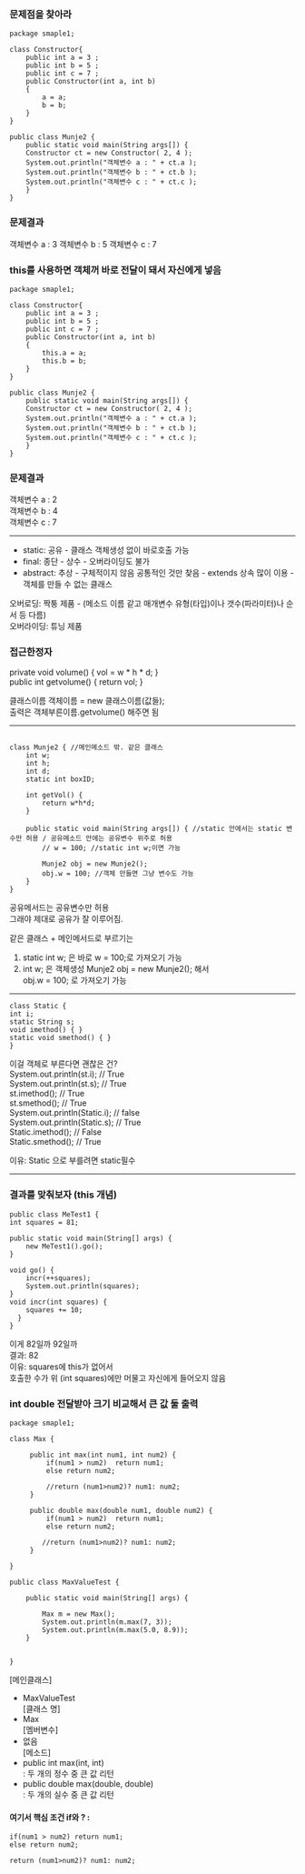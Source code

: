 ### 문제점을 찾아라 
```
package smaple1;

class Constructor{
	public int a = 3 ;
	public int b = 5 ;
	public int c = 7 ;
	public Constructor(int a, int b)
	{
		a = a;
		b = b;
	}
}

public class Munje2 {
	public static void main(String args[]) {
	Constructor ct = new Constructor( 2, 4 );
	System.out.println("객체변수 a : " + ct.a );
	System.out.println("객체변수 b : " + ct.b );
	System.out.println("객체변수 c : " + ct.c );
	}
}
```
### 문제결과 
객체변수 a : 3
객체변수 b : 5
객체변수 c : 7
  
### this를 사용하면 객체꺼 바로 전달이 돼서 자신에게 넣음 
```
package smaple1;

class Constructor{
	public int a = 3 ;
	public int b = 5 ;
	public int c = 7 ;
	public Constructor(int a, int b)
	{
		this.a = a;
		this.b = b;
	}
}

public class Munje2 {
	public static void main(String args[]) {
	Constructor ct = new Constructor( 2, 4 );
	System.out.println("객체변수 a : " + ct.a );
	System.out.println("객체변수 b : " + ct.b );
	System.out.println("객체변수 c : " + ct.c );
	}
}
```
### 문제결과 
객체변수 a : 2  
객체변수 b : 4  
객체변수 c : 7  
  
*** 
  
- static: 공유 - 클래스 객체생성 없이 바로호출 가능  
- final: 종단 - 상수 - 오버라이딩도 불가  
- abstract: 추상 - 구체적이지 않음 공통적인 것만 찾음 - extends 상속 많이 이용 - 객체를 만들 수 없는 클래스  
  
오버로딩: 짝퉁 제품 - (메소드 이름 같고 매개변수 유형(타입)이나 갯수(파라미터)나 순서 등 다름)    
오버라이딩: 튜닝 제품  
  
### 접근한정자  
private void volume() { vol = w * h * d; }  
public int getvolume() { return vol; }  
  
클래스이름 객체이름 = new 클래스이름(값들);  
출력은 객체부른이름.getvolume() 해주면 됨  
  
*** 
  
```

class Munje2 { //메인메소드 밖. 같은 클래스 
	int w; 
	int h; 
	int d; 
	static int boxID; 
	
	int getVol() {
		return w*h*d; 
	}
	
	public static void main(String args[]) { //static 안에서는 static 변수만 허용 / 공유메소드 안에는 공유변수 위주로 허용 
		// w = 100; //static int w;이면 가능 
		
		Munje2 obj = new Munje2(); 
		obj.w = 100; //객체 만들면 그냥 변수도 가능 
	}
}
```
공유메서드는 공유변수만 허용  
그래야 제대로 공유가 잘 이루어짐.  
  
같은 클래스 + 메인메서드로 부르기는  
1) static int w; 은 바로 w = 100;로 가져오기 가능  
2) int w; 은 객체생성 Munje2 obj = new Munje2(); 해서  
obj.w = 100; 로 가져오기 가능  
  
*** 
  
```
class Static {
int i;
static String s;
void imethod() { }
static void smethod() { }
}
```
이걸 객체로 부른다면 괜찮은 건?  
System.out.println(st.i); // True  
System.out.println(st.s); // True  
st.imethod(); // True  
st.smethod(); // True  
System.out.println(Static.i); // false  
System.out.println(Static.s); // True  
Static.imethod(); // False  
Static.smethod(); // True  
  
이유: Static 으로 부를려면 static필수  
  
*** 

### 결과를 맞춰보자 (this 개념) 
```
public class MeTest1 {
int squares = 81;

public static void main(String[] args) {
	new MeTest1().go();
}

void go() {
	incr(++squares);
	System.out.println(squares);
}
void incr(int squares) {
	squares += 10; 
  }
}
```
이게 82일까 92일까  
결과: 82  
이유: squares에 this가 없어서  
호출한 수가 위 (int squares)에만 머물고 자신에게 들어오지 않음  

### int double 전달받아 크기 비교해서 큰 값 둘 출력 
```
package smaple1;

class Max {
	
	 public int max(int num1, int num2) {		  
		 if(num1 > num2)  return num1;
		 else return num2; 
		 
		 //return (num1>num2)? num1: num2;  
	 }
	 
	 public double max(double num1, double num2) {
		 if(num1 > num2)  return num1;
		 else return num2; 
		 
		//return (num1>num2)? num1: num2;  
	 }

}

public class MaxValueTest {

	public static void main(String[] args) {
		
		Max m = new Max(); 
		System.out.println(m.max(7, 3));
		System.out.println(m.max(5.0, 8.9));
	}
		

}

```
[메인클래스]  
- MaxValueTest  
[클래스 명]  
- Max  
[멤버변수]  
- 없음  
[메소드]  
- public int max(int, int)  
: 두 개의 정수 중 큰 값 리턴  
- public double max(double, double)  
: 두 개의 실수 중 큰 값 리턴  

#### 여기서 핵심 조건 if와 ? : 
```
if(num1 > num2) return num1;  
else return num2;  
  
return (num1>num2)? num1: num2;  
```
